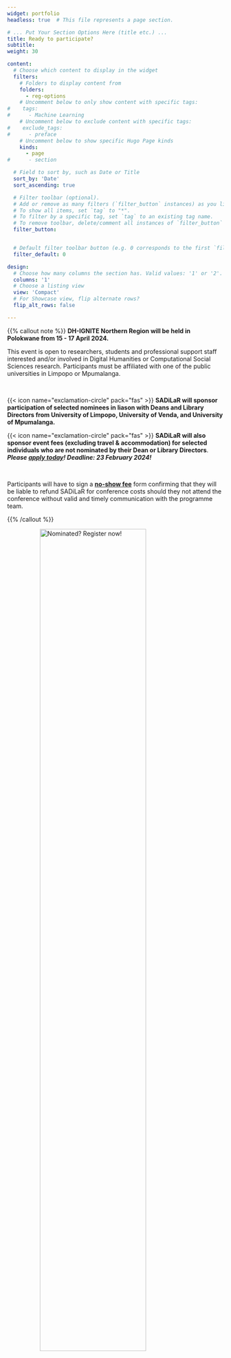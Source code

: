 ```yaml
---
widget: portfolio
headless: true  # This file represents a page section.

# ... Put Your Section Options Here (title etc.) ...
title: Ready to participate? 
subtitle: 
weight: 30

content:
  # Choose which content to display in the widget
  filters:
    # Folders to display content from
    folders:
      - reg-options
    # Uncomment below to only show content with specific tags:
#    tags:
#      - Machine Learning
    # Uncomment below to exclude content with specific tags:
#    exclude_tags:
#      - preface    
    # Uncomment below to show specific Hugo Page kinds
    kinds:
      - page
#      - section

  # Field to sort by, such as Date or Title
  sort_by: 'Date'
  sort_ascending: true

  # Filter toolbar (optional).
  # Add or remove as many filters (`filter_button` instances) as you like.
  # To show all items, set `tag` to "*".
  # To filter by a specific tag, set `tag` to an existing tag name.
  # To remove toolbar, delete/comment all instances of `filter_button` below.
  filter_button:


  # Default filter toolbar button (e.g. 0 corresponds to the first `filter_button` instance above)
  filter_default: 0

design:
  # Choose how many columns the section has. Valid values: '1' or '2'.
  columns: '1'
  # Choose a listing view
  view: 'Compact'
  # For Showcase view, flip alternate rows?
  flip_alt_rows: false

---
```



{{% callout note %}}
__DH-IGNITE Northern Region will be held in Polokwane from 15 - 17 April 2024.__

This event is open to researchers, students and professional support staff interested and/or involved in Digital Humanities or Computational Social Sciences research. Participants must be affiliated with one of the public universities in Limpopo or Mpumalanga.

<br>

{{< icon name="exclamation-circle" pack="fas" >}} __SADiLaR will sponsor participation of selected nominees in liason with Deans and Library Directors from University of Limpopo, University of Venda, and University of Mpumalanga.__ 

{{< icon name="exclamation-circle" pack="fas" >}} __SADiLaR will also sponsor event fees (excluding travel & accommodation) for selected individuals who are not nominated by their Dean or Library Directors__. *__Please [apply today](https://forms.gle/W8SeRG3yESWrx3V29)! Deadline: 23 February 2024!__*

<br>

Participants will have to sign a <u>**no-show fee**</u> form confirming that they will be liable to refund SADiLaR for conference costs should they not attend the conference without valid and timely communication with the programme team.



{{% /callout %}}


<div class="container">
  <div class="row">
    <div class="col">
      <a href="https://forms.gle/W8SeRG3yESWrx3V29">
        <img style="display: block; margin-left: auto; margin-right: auto; width: 70%;"
             src="../media/nominated.png" 
             alt="Nominated? Register now!">
        </img>
      </a>
    </div>
    <div class="col">
      <a href="https://forms.gle/W8SeRG3yESWrx3V29">
        <img style="display: block; margin-left: auto; margin-right: auto; width: 70%;"
             src="../media/notnominated.png" 
             alt="Not nominated? Apply now!">
        </img>
      </a>
    </div>
  </div>
</div>